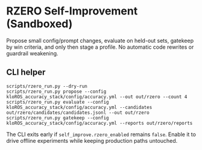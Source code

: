 # RZERO Self-Improvement (Sandboxed)

Propose small config/prompt changes, evaluate on held-out sets, gatekeep by win criteria,
and only then stage a profile. No automatic code rewrites or guardrail weakening.

## CLI helper

```
scripts/rzero_run.py --dry-run
scripts/rzero_run.py propose --config kloROS_accuracy_stack/config/accuracy.yml --out out/rzero --count 4
scripts/rzero_run.py evaluate --config kloROS_accuracy_stack/config/accuracy.yml --candidates out/rzero/candidates/candidates.jsonl --out out/rzero
scripts/rzero_run.py gatekeep --config kloROS_accuracy_stack/config/accuracy.yml --reports out/rzero/reports
```

The CLI exits early if `self_improve.rzero_enabled` remains `false`. Enable it to drive
offline experiments while keeping production paths untouched.
